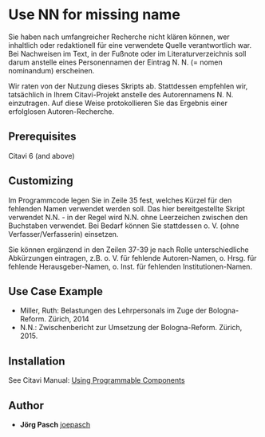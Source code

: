# Use NN for missing name

Sie haben nach umfangreicher Recherche nicht klären können, wer inhaltlich oder redaktionell für eine verwendete Quelle verantwortlich war. Bei Nachweisen im Text, in der Fußnote oder im Literaturverzeichnis soll darum anstelle eines Personennamen der Eintrag N. N. (= nomen nominandum) erscheinen.
 
Wir raten von der Nutzung dieses Skripts ab. Stattdessen empfehlen wir, tatsächlich in Ihrem Citavi-Projekt anstelle des Autorennamens N. N. einzutragen. Auf diese Weise protokollieren Sie das Ergebnis einer erfolglosen Autoren-Recherche.

## Prerequisites
Citavi 6 (and above)

## Customizing
Im Programmcode legen Sie in Zeile 35 fest, welches Kürzel für den fehlenden Namen verwendet werden soll. Das hier bereitgestellte Skript verwendet N.N. - in der Regel wird N.N. ohne Leerzeichen zwischen den Buchstaben verwendet. Bei Bedarf können Sie stattdessen o. V. (ohne Verfasser/Verfasserin) einsetzen.
 
Sie können ergänzend in den Zeilen 37-39 je nach Rolle unterschiedliche Abkürzungen eintragen, z.B. o. V. für fehlende Autoren-Namen, o. Hrsg. für fehlende Herausgeber-Namen, o. Inst. für fehlenden Institutionen-Namen. 

## Use Case Example 

- Miller, Ruth: Belastungen des Lehrpersonals im Zuge der Bologna-Reform. Zürich, 2014
- N.N.: Zwischenbericht zur Umsetzung der Bologna-Reform. Zürich, 2015.

## Installation
See Citavi Manual: [Using Programmable Components](https://www.citavi.com/programmable_components)

## Author

* **Jörg Pasch** [joepasch](https://github.com/joepasch)
